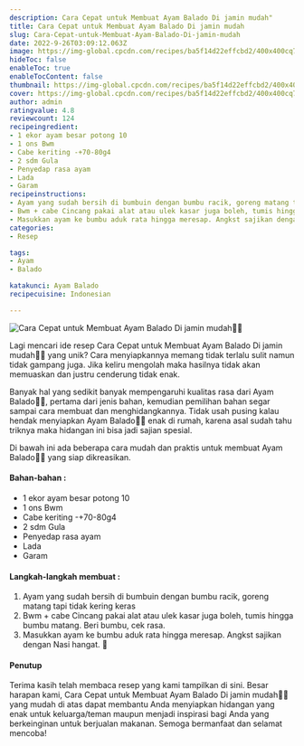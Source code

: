 ```yaml
---
description: Cara Cepat untuk Membuat Ayam Balado Di jamin mudah"
title: Cara Cepat untuk Membuat Ayam Balado Di jamin mudah
slug: Cara-Cepat-untuk-Membuat-Ayam-Balado-Di-jamin-mudah
date: 2022-9-26T03:09:12.063Z
image: https://img-global.cpcdn.com/recipes/ba5f14d22effcbd2/400x400cq70/photo.jpg
hideToc: false
enableToc: true
enableTocContent: false
thumbnail: https://img-global.cpcdn.com/recipes/ba5f14d22effcbd2/400x400cq70/photo.jpg
cover: https://img-global.cpcdn.com/recipes/ba5f14d22effcbd2/400x400cq70/photo.jpg
author: admin
ratingvalue: 4.8
reviewcount: 124
recipeingredient:
- 1 ekor ayam besar potong 10
- 1 ons Bwm
- Cabe keriting -+70-80g4
- 2 sdm Gula
- Penyedap rasa ayam
- Lada
- Garam
recipeinstructions:
- Ayam yang sudah bersih di bumbuin dengan bumbu racik, goreng matang tapi tidak kering keras
- Bwm + cabe Cincang pakai alat atau ulek kasar juga boleh, tumis hingga bumbu matang. Beri bumbu, cek rasa.
- Masukkan ayam ke bumbu aduk rata hingga meresap. Angkst sajikan dengan Nasi hangat. 🤤
categories:
- Resep

tags:
- Ayam
- Balado

katakunci: Ayam Balado
recipecuisine: Indonesian

---
```


![Cara Cepat untuk Membuat Ayam Balado Di jamin mudah👩‍🍳](https://img-global.cpcdn.com/recipes/ba5f14d22effcbd2/400x400cq70/photo.jpg)

Lagi mencari ide resep Cara Cepat untuk Membuat Ayam Balado Di jamin mudah👩‍🍳 yang unik? Cara menyiapkannya memang tidak terlalu sulit namun tidak gampang juga. Jika keliru mengolah maka hasilnya tidak akan memuaskan dan justru cenderung tidak enak.

Banyak hal yang sedikit banyak mempengaruhi kualitas rasa dari Ayam Balado👩‍🍳, pertama dari jenis bahan, kemudian pemilihan bahan segar sampai cara membuat dan menghidangkannya. Tidak usah pusing kalau hendak menyiapkan Ayam Balado👩‍🍳 enak di rumah, karena asal sudah tahu triknya maka hidangan ini bisa jadi sajian spesial.

Di bawah ini ada beberapa cara mudah dan praktis untuk membuat Ayam Balado👩‍🍳 yang siap dikreasikan.

<!--inarticleads1-->

#### Bahan-bahan :

- 1 ekor ayam besar potong 10
- 1 ons Bwm
- Cabe keriting -+70-80g4
- 2 sdm Gula
- Penyedap rasa ayam
- Lada
- Garam

<!--inarticleads2-->

#### Langkah-langkah membuat :

1. Ayam yang sudah bersih di bumbuin dengan bumbu racik, goreng matang tapi tidak kering keras
1. Bwm + cabe Cincang pakai alat atau ulek kasar juga boleh, tumis hingga bumbu matang. Beri bumbu, cek rasa.
1. Masukkan ayam ke bumbu aduk rata hingga meresap. Angkst sajikan dengan Nasi hangat. 🤤

#### Penutup

Terima kasih telah membaca resep yang kami tampilkan di sini. Besar harapan kami, Cara Cepat untuk Membuat Ayam Balado Di jamin mudah👩‍🍳 yang mudah di atas dapat membantu Anda menyiapkan hidangan yang enak untuk keluarga/teman maupun menjadi inspirasi bagi Anda yang berkeinginan untuk berjualan makanan. Semoga bermanfaat dan selamat mencoba!